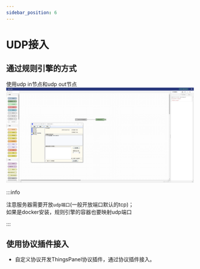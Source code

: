 ```yaml
---
sidebar_position: 6
---
```



# UDP接入

## 通过规则引擎的方式

使用udp in节点和udp out节点  
![udp接入](./image/udp.png)

:::info

注意服务器需要开放`udp端口`(一般开放端口默认的tcp)；  
如果是docker安装，规则引擎的容器也要映射udp端口

:::

## 使用协议插件接入

* 自定义协议开发ThingsPanel协议插件，通过协议插件接入。


